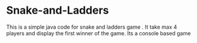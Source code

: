 # Snake-and-Ladders
This is a simple java code for snake and ladders game .
It take max 4 players and display the first winner of the game.
Its a console based game
